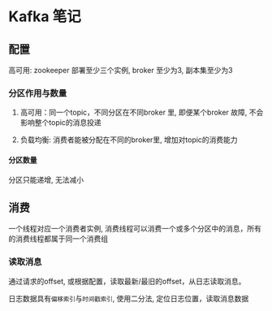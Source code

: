 # Kafka 笔记

## 配置

高可用: zookeeper 部署至少三个实例, broker 至少为3, 副本集至少为3

### 分区作用与数量

1. 高可用：同一个topic，不同分区在不同broker 里, 即便某个broker 故障, 不会影响整个topic的消息投递

2. 负载均衡: 消费者能被分配在不同的broker里, 增加对topic的消费能力

#### 分区数量

分区只能递增, 无法减小

## 消费

一个线程对应一个消费者实例, 消费线程可以消费一个或多个分区中的消息，所有的消费线程都属于同一个消费组

### 读取消息

通过请求的offset, 或根据配置，读取最新/最旧的offset，从日志读取消息。

日志数据具有`偏移索引`与`时间戳索引`, 使用二分法, 定位日志位置，读取消息数据


